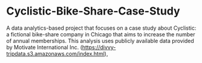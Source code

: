# Cyclistic-Bike-Share-Case-Study
A data analytics-based project that focuses on a case study about Cyclistic: a fictional bike-share company in Chicago that aims to increase the number of annual memberships. This analysis uses publicly available data provided by Motivate International Inc. (https://divvy-tripdata.s3.amazonaws.com/index.html), 
